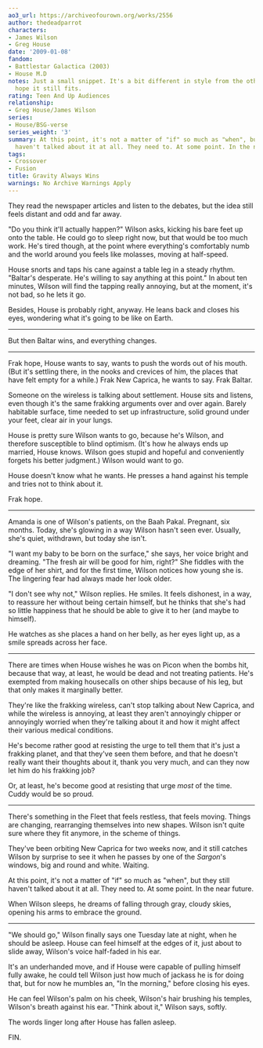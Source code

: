 ```yaml
---
ao3_url: https://archiveofourown.org/works/2556
author: thedeadparrot
characters:
- James Wilson
- Greg House
date: '2009-01-08'
fandom:
- Battlestar Galactica (2003)
- House M.D
notes: Just a small snippet. It's a bit different in style from the others, but I
  hope it still fits.
rating: Teen And Up Audiences
relationship:
- Greg House/James Wilson
series:
- House/BSG-verse
series_weight: '3'
summary: At this point, it's not a matter of "if" so much as "when", but they still
  haven't talked about it at all. They need to. At some point. In the near future.
tags:
- Crossover
- Fusion
title: Gravity Always Wins
warnings: No Archive Warnings Apply
---
```


They read the newspaper articles and listen to the debates, but the idea still feels distant and odd and far away.

"Do you think it'll actually happen?" Wilson asks, kicking his bare feet up onto the table. He could go to sleep right now, but that would be too much work. He's tired though, at the point where everything's comfortably numb and the world around you feels like molasses, moving at half-speed.

House snorts and taps his cane against a table leg in a steady rhythm. "Baltar's desperate. He's willing to say anything at this point." In about ten minutes, Wilson will find the tapping really annoying, but at the moment, it's not bad, so he lets it go.

Besides, House is probably right, anyway. He leans back and closes his eyes, wondering what it's going to be like on Earth.



---

But then Baltar wins, and everything changes.



---

Frak hope, House wants to say, wants to push the words out of his mouth. (But it's settling there, in the nooks and crevices of him, the places that have felt empty for a while.) Frak New Caprica, he wants to say. Frak Baltar.

Someone on the wireless is talking about settlement. House sits and listens, even though it's the same frakking arguments over and over again. Barely habitable surface, time needed to set up infrastructure, solid ground under your feet, clear air in your lungs.

House is pretty sure Wilson wants to go, because he's Wilson, and therefore susceptible to blind optimism. (It's how he always ends up married, House knows. Wilson goes stupid and hopeful and conveniently forgets his better judgment.) Wilson would want to go.

House doesn't know what he wants. He presses a hand against his temple and tries not to think about it.

Frak hope.



---

Amanda is one of Wilson's patients, on the Baah Pakal. Pregnant, six months. Today, she's glowing in a way Wilson hasn't seen ever. Usually, she's quiet, withdrawn, but today she isn't.

"I want my baby to be born on the surface," she says, her voice bright and dreaming. "The fresh air will be good for him, right?" She fiddles with the edge of her shirt, and for the first time, Wilson notices how young she is. The lingering fear had always made her look older.

"I don't see why not," Wilson replies. He smiles. It feels dishonest, in a way, to reassure her without being certain himself, but he thinks that she's had so little happiness that he should be able to give it to her (and maybe to himself).

He watches as she places a hand on her belly, as her eyes light up, as a smile spreads across her face.



---

There are times when House wishes he was on Picon when the bombs hit, because that way, at least, he would be dead and not treating patients. He's exempted from making housecalls on other ships because of his leg, but that only makes it marginally better.

They're like the frakking wireless, can't stop talking about New Caprica, and while the wireless is annoying, at least they aren't annoyingly chipper or annoyingly worried when they're talking about it and how it might affect their various medical conditions.

He's become rather good at resisting the urge to tell them that it's just a frakking planet, and that they've seen them before, and that he doesn't really want their thoughts about it, thank you very much, and can they now let him do his frakking job?

Or, at least, he's become good at resisting that urge *most* of the time. Cuddy would be so proud.



---

There's something in the Fleet that feels restless, that feels moving. Things are changing, rearranging themselves into new shapes. Wilson isn't quite sure where they fit anymore, in the scheme of things.

They've been orbiting New Caprica for two weeks now, and it still catches Wilson by surprise to see it when he passes by one of the *Sargon*'s windows, big and round and white. Waiting.

At this point, it's not a matter of "if" so much as "when", but they still haven't talked about it at all. They need to. At some point. In the near future.

When Wilson sleeps, he dreams of falling through gray, cloudy skies, opening his arms to embrace the ground.



---

"We should go," Wilson finally says one Tuesday late at night, when he should be asleep. House can feel himself at the edges of it, just about to slide away, Wilson's voice half-faded in his ear.

It's an underhanded move, and if House were capable of pulling himself fully awake, he could tell Wilson just how much of jackass he is for doing that, but for now he mumbles an, "In the morning," before closing his eyes.

He can feel Wilson's palm on his cheek, Wilson's hair brushing his temples, Wilson's breath against his ear. "Think about it," Wilson says, softly.

The words linger long after House has fallen asleep.

FIN.